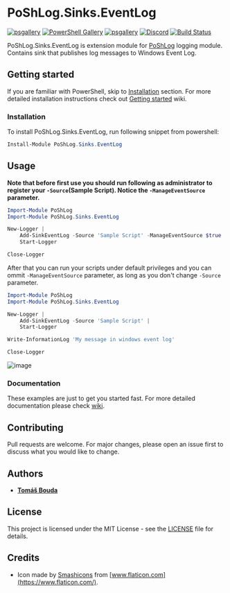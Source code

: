 # PoShLog.Sinks.EventLog

[![psgallery](https://img.shields.io/powershellgallery/v/poshlog.sinks.eventlog.svg)](https://www.powershellgallery.com/packages/PoShLog.Sinks.EventLog) [![PowerShell Gallery](https://img.shields.io/powershellgallery/p/poshlog.sinks.eventLog?color=blue)](https://www.powershellgallery.com/packages/PoShLog.Sinks.EventLog) [![psgallery](https://img.shields.io/powershellgallery/dt/PoShLog.Sinks.EventLog.svg)](https://www.powershellgallery.com/packages/PoShLog.Sinks.EventLog) [![Discord](https://img.shields.io/discord/693754316305072199?color=orange&label=discord)](https://discord.gg/FVdVxuw) [![Build Status](https://tomlabscloud.visualstudio.com/PoShLog/_apis/build/status/PoShLog.PoShLog.Sinks.EventLog?branchName=master)](https://tomlabscloud.visualstudio.com/PoShLog/_build/latest?definitionId=16&branchName=master)

PoShLog.Sinks.EventLog is extension module for [PoShLog](https://github.com/PoShLog/PoShLog) logging module. Contains sink that publishes log messages to Windows Event Log.

## Getting started

If you are familiar with PowerShell, skip to [Installation](#installation) section. For more detailed installation instructions check out [Getting started](https://github.com/PoShLog/PoShLog/wiki/Getting-started) wiki.

### Installation

To install PoShLog.Sinks.EventLog, run following snippet from powershell:

```ps1
Install-Module PoShLog.Sinks.EventLog
```

## Usage

**Note that before first use you should run following as administrator to register your `-Source`(Sample Script). Notice the `-ManageEventSource` parameter.**

```ps1
Import-Module PoShLog
Import-Module PoShLog.Sinks.EventLog

New-Logger |
	Add-SinkEventLog -Source 'Sample Script' -ManageEventSource $true |
	Start-Logger

Close-Logger
```

After that you can run your scripts under default privileges and you can ommit `-ManageEventSource` parameter, as long as you don't change `-Source` parameter.

```ps1
Import-Module PoShLog
Import-Module PoShLog.Sinks.EventLog

New-Logger |
	Add-SinkEventLog -Source 'Sample Script' |
	Start-Logger

Write-InformationLog 'My message in windows event log'

Close-Logger
```

![image](https://user-images.githubusercontent.com/7009780/85843663-c4f17e80-b7a1-11ea-9207-0ce3eed031a3.png)

### Documentation

These examples are just to get you started fast. For more detailed documentation please check [wiki](https://github.com/PoShLog/PoShLog/wiki).

## Contributing

Pull requests are welcome. For major changes, please open an issue first to discuss what you would like to change.

## Authors

* [**Tomáš Bouda**](http://tomasbouda.cz/)

## License

This project is licensed under the MIT License - see the [LICENSE](LICENSE) file for details.

## Credits

* Icon made by [Smashicons](https://smashicons.com/) from [www.flaticon.com](https://www.flaticon.com/).
